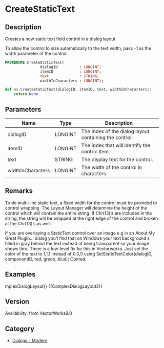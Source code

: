 # CreateStaticText

## Description
Creates a new static text field control in a dialog layout.

To allow the control to size automatically to the text width, pass -1 as the width parameter of the control.

```pascal
PROCEDURE CreateStaticText(
				dialogID          : LONGINT;
				itemID            : LONGINT;
				text              : STRING;
				widthInCharacters : LONGINT);
```

```python
def vs.CreateStaticText(dialogID, itemID, text, widthInCharacters):
    return None
```

## Parameters
|Name|Type|Description|
|---|---|---|
|dialogID|LONGINT|The index of the dialog layout containing the control.|
|itemID|LONGINT|The index that will identify the control item.|
|text|STRING|The display text for the control.|
|widthInCharacters|LONGINT|The width of the control in characters.|

## Remarks
To do multi-line static text, a fixed width for the control must be provided to control wrapping. The Layout Manager will determine the height of the control which will contain the entire string. If Chr(13)’s are included in the string, the string will be wrapped at the right edge of the control and broken at the Chr(13)’s as well.

If you are overlaying a StaticText control over an image e.g in an About My Great Plugin... dialog you'l find that on Windows your text background s filled in gray behind the text instead of being transparent so your image shows thru. There is a low-level fix for this in Vectorworks. Just set the color of the text to 1,1,1 instead of 0,0,0 using SetStaticTextColor(dialogID, componentID, red, green, blue); Conrad.

## Examples
mplexDialogLayout}}
{{ComplexDialogLayout2}}

## Version
Availability: from VectorWorks9.0

## Category
* [Dialogs - Modern](../Categories/Dialogs%20-%20Modern.md)
